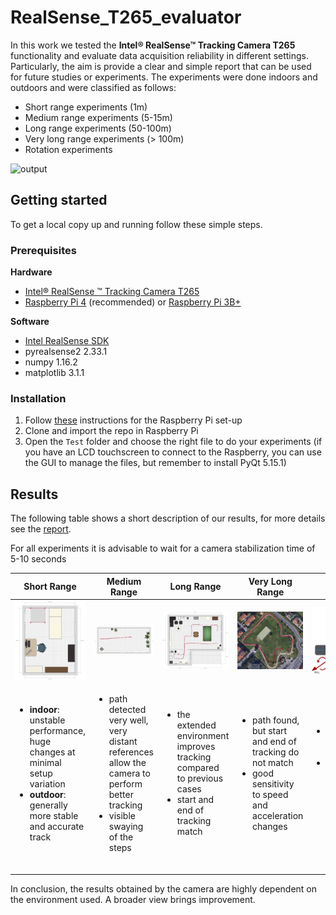 # RealSense_T265_evaluator
In this work we tested the **Intel® RealSense™ Tracking Camera T265** functionality and evaluate data acquisition reliability in different settings. Particularly, the aim is provide a clear and simple report that can be used for future studies or experiments.
The experiments were done indoors and outdoors and were classified as follows: 
- Short range experiments (1m) 
- Medium range experiments (5-15m) 
- Long range experiments (50-100m) 
- Very long range experiments (> 100m) 
- Rotation experiments

![output](https://github.com/FrancescoGradi/RealSense_T265_evaluator/blob/master/demoImages/RealSense_Fisheye.gif)

## Getting started
To get a local copy up and running follow these simple steps.
### Prerequisites

**Hardware**
- [Intel® RealSense ™ Tracking Camera T265](https://www.intelrealsense.com/tracking-camera-t265/)
- [Raspberry Pi 4](https://www.raspberrypi.org/products/raspberry-pi-4-model-b/?resellerType=home) (recommended) or [Raspberry Pi 3B+](https://www.raspberrypi.org/products/raspberry-pi-3-model-b-plus/?resellerType=home)

**Software**
- [Intel RealSense SDK](https://www.intelrealsense.com/developers/)
- pyrealsense2 2.33.1
- numpy 1.16.2
- matplotlib 3.1.1

### Installation
1. Follow [these](https://github.com/IntelRealSense/librealsense/blob/master/doc/installation_raspbian.md) instructions for the Raspberry Pi set-up
2. Clone and import the repo in Raspberry Pi
3. Open the `Test` folder and choose the right file to do your experiments (if you have an LCD touchscreen to connect to the Raspberry, you can use the GUI to manage the files, but remember to install PyQt 5.15.1)

## Results
The following table shows a short description of our results, for more details see the [report](https://github.com/FrancescoGradi/RealSense_T265_evaluator/blob/master/relazione.pdf).

For all experiments it is advisable to wait for a camera stabilization time of 5-10 seconds

| Short Range | Medium Range | Long Range | Very Long Range | Rotation
| :---: | :---: | :---: | :---: | :---: |
| <img src="https://github.com/FrancescoGradi/RealSense_T265_evaluator/blob/master/demoImages/miastanza.png" width=" 170" height=auto> | <img src="https://github.com/FrancescoGradi/RealSense_T265_evaluator/blob/master/demoImages/terrazzo_medium.png" width="170" height=auto> | <img src="https://github.com/FrancescoGradi/RealSense_T265_evaluator/blob/master/demoImages/stanzone.png" width=" 170" height=auto> | <img src="https://github.com/FrancescoGradi/RealSense_T265_evaluator/blob/master/demoImages/pista.png" width="370" height=auto> | <img src="https://github.com/FrancescoGradi/RealSense_T265_evaluator/blob/master/demoImages/YawPitchRoll.png" width="170" height=auto> |
| <ul align="left"><li> **indoor**: unstable performance, huge changes at minimal setup variation</li><li> **outdoor**: generally more stable and accurate track</li></ul> <img width=800/> | <ul align="left"><li> path detected very well, very distant references allow the camera to perform better tracking</li><li>visible swaying of the steps</li></ul> <img width=200/> | <ul align="left"><li>the extended environment improves tracking compared to previous cases</li><li>start and end of tracking match</li></ul> <img width=700/> | <ul align="left"><li>path found, but start and end of tracking do not match</li><li>good sensitivity to speed and acceleration changes</li></ul> <img width=700/> | <ul align="left"><li>precise pitch and roll rotation</li><li>a good yaw measurement requires higher rotation speed</li></ul> <img width=600/>|

In conclusion, the results obtained by the camera are highly dependent on the environment used. A broader view brings improvement.

